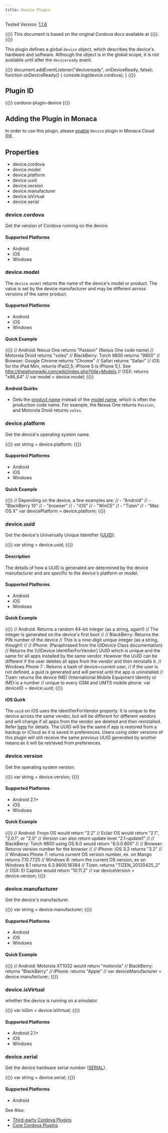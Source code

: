 ```yaml
---
title: Device Plugin
---
```


Tested Version: [1.1.6](https://github.com/apache/cordova-plugin-device/releases/tag/1.1.6)

{{<note>}}
This document is based on the original Cordova docs available at {{<link title="Cordova Docs" href="https://github.com/apache/cordova-plugin-device">}}.
{{</note>}}

This plugin defines a global `device` object, which describes the
device's hardware and software. Although the object is in the global
scope, it is not available until after the `deviceready` event.

{{<highlight javascript>}}
document.addEventListener("deviceready", onDeviceReady, false);
function onDeviceReady() {
    console.log(device.cordova);
}
{{</highlight>}}

Plugin ID
---------

{{<syntax>}}
cordova-plugin-device
{{</syntax>}}

Adding the Plugin in Monaca
---------------------------

In order to use this plugin, please [enable](/en/monaca_ide/manual/dependencies/cordova_plugin/#add-plugins) `Device`
plugin in Monaca Cloud IDE.

Properties
----------

-   device.cordova
-   device.model
-   device.platform
-   device.uuid
-   device.version
-   device.manufacturer
-   device.isVirtual
-   device.serial

### device.cordova

Get the version of Cordova running on the device.

#### Supported Platforms

-   Android
-   iOS
-   Windows

### device.model

The `device.model` returns the name of the device's model or product.
The value is set by the device manufacturer and may be different across
versions of the same product.

#### Supported Platforms

-   Android
-   iOS
-   Windows

#### Quick Example

{{<highlight javascript>}}
// Android:    Nexus One       returns "Passion" (Nexus One code name)
//             Motorola Droid  returns "voles"
// BlackBerry: Torch 9800      returns "9800"
// Browser:    Google Chrome   returns "Chrome"
//             Safari          returns "Safari"
// iOS:     for the iPad Mini, returns iPad2,5; iPhone 5 is iPhone 5,1. See http://theiphonewiki.com/wiki/index.php?title=Models
// OSX:                        returns "x86_64"
//
var model = device.model;
{{</highlight>}}

#### Android Quirks

-   Gets the [product
    name](http://developer.android.com/reference/android/os/Build.html#PRODUCT)
    instead of the [model
    name](http://developer.android.com/reference/android/os/Build.html#MODEL),
    which is often the production code name. For example, the Nexus One
    returns `Passion`, and Motorola Droid returns `voles`.

### device.platform

Get the device's operating system name.

{{<highlight javascript>}}
var string = device.platform;
{{</highlight>}}

#### Supported Platforms

-   Android
-   iOS
-   Windows

#### Quick Example

{{<highlight javascript>}}
// Depending on the device, a few examples are:
//   - "Android"
//   - "BlackBerry 10"
//   - "browser"
//   - "iOS"
//   - "WinCE"
//   - "Tizen"
//   - "Mac OS X"
var devicePlatform = device.platform;
{{</highlight>}}

### device.uuid

Get the device's Universally Unique Identifier
([UUID](http://en.wikipedia.org/wiki/Universally_Unique_Identifier)).

{{<highlight javascript>}}
var string = device.uuid;
{{</highlight>}}

#### Description

The details of how a UUID is generated are determined by the device
manufacturer and are specific to the device's platform or model.

#### Supported Platforms

-   Android
-   iOS
-   Windows

#### Quick Example

{{<highlight javascript>}}
// Android: Returns a random 64-bit integer (as a string, again!)
//          The integer is generated on the device's first boot
//
// BlackBerry: Returns the PIN number of the device
//             This is a nine-digit unique integer (as a string, though!)
//
// iPhone: (Paraphrased from the UIDevice Class documentation)
//         Returns the [UIDevice identifierForVendor] UUID which is unique and the same for all apps installed by the same vendor. However the UUID can be different if the user deletes all apps from the vendor and then reinstalls it.
// Windows Phone 7 : Returns a hash of device+current user,
// if the user is not defined, a guid is generated and will persist until the app is uninstalled
// Tizen: returns the device IMEI (International Mobile Equipment Identity or IMEI is a number
// unique to every GSM and UMTS mobile phone.
var deviceID = device.uuid;
{{</highlight>}}

#### iOS Quirk

The `uuid` on iOS uses the identifierForVendor property. It is unique to
the device across the same vendor, but will be different for different
vendors and will change if all apps from the vendor are deleted and then
reinstalled. Refer
[here](https://developer.apple.com/library/ios/documentation/UIKit/Reference/UIDevice_Class/#//apple_ref/occ/instp/UIDevice/identifierForVendor)
for details. The UUID will be the same if app is restored from a backup
or iCloud as it is saved in preferences. Users using older versions of
this plugin will still receive the same previous UUID generated by
another means as it will be retrieved from preferences.

### device.version

Get the operating system version.

{{<highlight javascript>}}
var string = device.version;
{{</highlight>}}

#### Supported Platforms

-   Android 2.1+
-   iOS
-   Windows

#### Quick Example

{{<highlight javascript>}}
// Android:    Froyo OS would return "2.2"
//             Eclair OS would return "2.1", "2.0.1", or "2.0"
//             Version can also return update level "2.1-update1"
//
// BlackBerry: Torch 9800 using OS 6.0 would return "6.0.0.600"
//
// Browser:    Returns version number for the browser
//
// iPhone:     iOS 3.2 returns "3.2"
//
// Windows Phone 7: returns current OS version number, ex. on Mango returns 7.10.7720
// Windows 8: return the current OS version, ex on Windows 8.1 returns 6.3.9600.16384
// Tizen: returns "TIZEN_20120425_2"
// OSX:        El Capitan would return "10.11.2"
//
var deviceVersion = device.version;
{{</highlight>}}

### device.manufacturer

Get the device's manufacturer.

{{<highlight javascript>}}
var string = device.manufacturer;
{{</highlight>}}

#### Supported Platforms

-   Android
-   iOS
-   Windows

#### Quick Example

{{<highlight javascript>}}
// Android:    Motorola XT1032 would return "motorola"
// BlackBerry: returns "BlackBerry"
// iPhone:     returns "Apple"
//
var deviceManufacturer = device.manufacturer;
{{</highlight>}}

### device.isVirtual

whether the device is running on a simulator.

{{<highlight javascript>}}
var isSim = device.isVirtual;
{{</highlight>}}

#### Supported Platforms

-   Android 2.1+
-   iOS
-   Windows

### device.serial

Get the device hardware serial number
([SERIAL](http://developer.android.com/reference/android/os/Build.html#SERIAL)).

{{<highlight javascript>}}
var string = device.serial;
{{</highlight>}}

#### Supported Platforms

-   Android

See Also:

- [Third-party Cordova Plugins](../../third_party_phonegap)
- [Core Cordova Plugins](../../cordova_6.5)